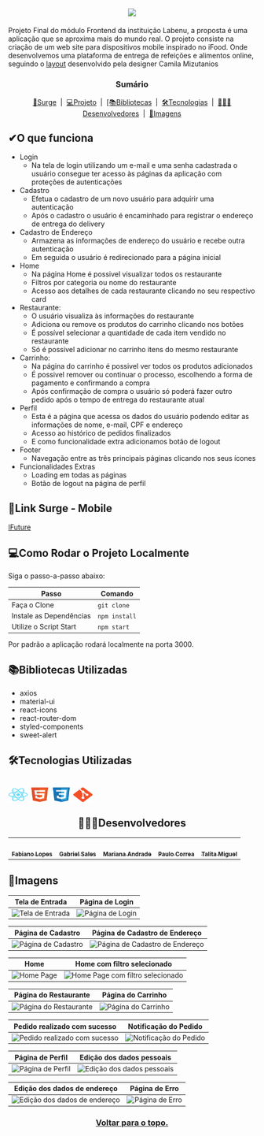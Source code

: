 <h3 id= "top" align="center"><img width= "200px", src="https://user-images.githubusercontent.com/104591781/183080827-0eaeed46-1aa5-4a99-aee6-3bf70f9223ee.png"/></h3>

Projeto Final do módulo Frontend da instituição Labenu, a proposta é uma aplicação que se aproxima mais do mundo real. O projeto consiste na criação de um web site para dispositivos mobile inspirado no iFood. Onde desenvolvemos uma plataforma de entrega de refeições e alimentos online, seguindo o [layout](https://scene.zeplin.io/project/5dd5ab8e5fb2a0060f81698f) desenvolvido pela designer Camila Mizutanios


<h3 align="center"> Sumário  </h3>
<p align="center">
  <a href="#surge">🔗Surge</a> &#xa0;|&#xa0; 
  <a href="#projeto">💻Projeto</a> &#xa0;|&#xa0;
  <a href="#bibliotecas">[📚Bibliotecas</a> &#xa0;|&#xa0;
  <a href="#tecnologias">🛠️Tecnologias</a> &#xa0;|&#xa0;
  <a href="#desenvolvedores">👨🏻‍💻Desenvolvedores</a> &#xa0;|&#xa0;
  <a href="#imagens">📱Imagens</a>  
</p>


<h2 id="sobre"> ✔O que funciona </h2>

- Login 
   - Na tela de login utilizando um e-mail e uma senha cadastrada o usuário consegue ter acesso às páginas da aplicação com proteções de autenticações
- Cadastro
   - Efetua o cadastro de um novo usuário para adquirir uma autenticação 
   - Após o cadastro o usuário é encaminhado para registrar o endereço de entrega do delivery
- Cadastro de Endereço 
   - Armazena as informações de endereço do usuário e recebe outra autenticação
   - Em seguida o usuário é redirecionado para a página inicial
- Home
   - Na página Home é possivel visualizar todos os restaurante
   - Filtros por categoria ou nome do restaurante
   - Acesso aos detalhes de cada restaurante clicando no seu respectivo card
- Restaurante: 
   - O usuário visualiza às informações do restaurante 
   - Adiciona ou remove os produtos do carrinho clicando nos botões
   - É possível selecionar a quantidade de cada item vendido no restaurante
   - Só é possivel adicionar no carrinho itens do mesmo restaurante
- Carrinho: 
   - Na página do carrinho é possivel ver todos os produtos adicionados
   - É possivel remover ou continuar o processo, escolhendo a forma de pagamento e confirmando a compra
   - Após confirmação de compra o usuário só poderá fazer outro pedido após o tempo de entrega do restaurante atual
- Perfil
   - Esta é a página que acessa os dados do usuário podendo editar as informações de nome, e-mail, CPF e endereço
   - Acesso ao histórico de pedidos finalizados
   - E como funcionalidade extra adicionamos botão de logout
- Footer
   - Navegação entre as três principais páginas clicando nos seus ícones
- Funcionalidades Extras
    - Loading em todas as páginas
    - Botão de logout na página de perfil

<h2 id="surge"> 🔗Link Surge - Mobile</h2>  

[IFuture](https://fourfood-3.surge.sh/)

<h2 id="projeto"> 💻Como Rodar o Projeto Localmente </h2>

Siga o passo-a-passo abaixo:

| Passo                     | Comando            |
| ------------------------- | ------------------ |
| Faça o Clone              | `git clone`        |
| Instale as Dependências   | `npm install`      |
| Utilize o Script Start    | `npm start`        |

Por padrão a aplicação rodará localmente na porta 3000.

<h2 id="bibliotecas"> 📚Bibliotecas Utilizadas </h2>

- axios
- material-ui
- react-icons
- react-router-dom
- styled-components
- sweet-alert

<h2 id="tecnologias">🛠Tecnologias Utilizadas</h2>
 <div style="display: inline_block"><br>
  <img align="center" alt="React" height="30" width="40" src="https://raw.githubusercontent.com/devicons/devicon/master/icons/react/react-original.svg">
  <img align="center" alt="HTML" height="30" width="40" src="https://raw.githubusercontent.com/devicons/devicon/master/icons/html5/html5-original.svg">
  <img align="center" alt="CSS" height="30" width="40" src="https://raw.githubusercontent.com/devicons/devicon/master/icons/css3/css3-original.svg">
  <img align="center" alt="Git" height="30" width="40" src="https://raw.githubusercontent.com/devicons/devicon/master/icons/git/git-original.svg"> 
</div>

 <h2 id="desenvolvedores" align="center">👩🏻‍💻Desenvolvedores </h2>

</h2>
<table align="center">
  <tr>
     <td align="center"><a href="https://github.com/fabianoclopes"><img style="border-radius: 50%;" src="https://avatars.githubusercontent.com/u/103345612?v=4" width="100px;" alt=""/><br /><sub><b>Fabiano Lopes</b></sub></a>
  <br />
  <td align="center"><a href="https://github.com/GabeSales"><img style="border-radius: 50%;" src="https://avatars.githubusercontent.com/u/102243306?v=4" width="100px;" alt=""/><br /><sub><b>Gabriel Sales</b></sub></a>
  <br />
    </td> <td align="center"><a href="https://github.com/Mariandr4de"><img style="border-radius: 50%;" src="https://avatars.githubusercontent.com/u/104591781?v=4" width="100px;" alt=""/><br /><sub><b>Mariana Andrade</b></sub></a>
    <br />
     <td align="center"><a href="https://github.com/phcsilva056"><img style="border-radius: 50%;" src="https://avatars.githubusercontent.com/u/104540624?v=4" width="100px;" alt=""/><br /><sub><b>Paulo Correa</b></sub></a>
  <br />
    </td> <td align="center"><a href="https://github.com/TalitaMiguel"><img style="border-radius: 50%;" src="https://avatars.githubusercontent.com/u/62106501?v=4" width="100px;" alt=""/><br /><sub><b>Talita Miguel</b></sub></a><br />
    </td> 
  </tr>
</table>

<h2 id="desenvolvedores">📱Imagens</h2>

Tela de Entrada             |  Página de Login
:-------------------------:|:-------------------------:
![Tela de Entrada](https://user-images.githubusercontent.com/104591781/183250431-dc9fa064-e833-4e41-be51-89c88b4e5247.jpeg)   |  ![Página de Login](https://user-images.githubusercontent.com/104591781/183250425-f51b0cef-60cf-46f9-a27c-9a7419d9f559.jpeg)

Página de Cadastro |  Página de Cadastro de Endereço
:-------------------------:|:-------------------------:
![Página de Cadastro](https://user-images.githubusercontent.com/104591781/183250424-97106427-2a38-4234-ad46-8a6d5825afa4.jpeg)   |  ![Página de Cadastro de Endereço](https://user-images.githubusercontent.com/104591781/183250819-e10d9fb2-0c8f-4d67-b941-33ec626f031d.jpeg)

Home  |  Home com filtro selecionado
:-------------------------:|:-------------------------:
![Home Page](https://user-images.githubusercontent.com/104591781/183252781-7fc750a9-49be-4c7e-b067-ac512e82e46d.jpeg)  |  ![Home Page com filtro selecionado](https://user-images.githubusercontent.com/104591781/183250421-044c02b8-5997-472a-ac0c-991c79ea1af3.jpeg)  
  
Página do Restaurante |  Página do Carrinho
:-------------------------:|:-------------------------:
![Página do Restaurante](https://user-images.githubusercontent.com/104591781/183250821-771a13c7-74c5-463f-89c9-9387297a3fb2.jpeg)   |  ![Página do Carrinho](https://user-images.githubusercontent.com/104591781/183250432-ce77a73a-b92f-4ca0-afe1-4f33db667504.jpeg)

Pedido realizado com sucesso |  Notificação do Pedido
:-------------------------:|:-------------------------:
![Pedido realizado com sucesso](https://user-images.githubusercontent.com/104591781/183251139-b3fa98e5-aefe-4fb2-80ba-008086d0c756.jpeg)   |  ![Notificação do Pedido](https://user-images.githubusercontent.com/104591781/183250420-fc586024-db42-463c-99bc-e54051f4d954.jpeg)
  
  Página de Perfil           |  Edição dos dados pessoais 
:-------------------------:|:-------------------------:
![Página de Perfil](https://user-images.githubusercontent.com/104591781/183250428-1e933de2-4cee-427d-919f-7a375941b1bc.jpeg)   |  ![Edição dos dados pessoais](https://user-images.githubusercontent.com/104591781/183250419-3aa4c025-e159-4bdc-8470-f1f9b68b2231.jpeg)

Edição dos dados de endereço            |  Página de Erro
:-------------------------:|:-------------------------:
![Edição dos dados de endereço](https://user-images.githubusercontent.com/104591781/183250418-8a5ee373-da8f-4049-bfe5-db8db4ff727e.jpeg)   |  ![Página de Erro](https://user-images.githubusercontent.com/104591781/183250430-d87ebaaa-e1bd-4864-9ef2-7fbd2121d368.jpeg)

<h3 align="center">
  <a href='#top'>Voltar para o topo.</a>
</h3>
